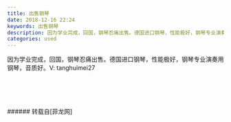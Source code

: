 ```yaml
---
title: 出售钢琴
date: 2018-12-16 22:24
keywords: 出售钢琴
description: 因为学业完成，回国，钢琴忍痛出售。德国进口钢琴，性能极好，钢琴专业演奏用钢琴，音质好。V: tanghuimei27 
categories: used
---
```

<td class="t_f" id="postmessage_2507771">

因为学业完成，回国，钢琴忍痛出售。德国进口钢琴，性能极好，钢琴专业演奏用钢琴，音质好。V: tanghuimei27 <br/>
<img alt="" border="0" class="zoom" data-cf-modified-e72f69481e09e0795d125275-="" file="http://www.flw.ph/data/appbyme/upload/image/201812/16/NB4iI6bjJVGG.jpg" id="aimg_U6w99" lazyloadthumb="1" onclick="" onmouseover="" src="http://www.flw.ph/data/appbyme/upload/image/201812/16/NB4iI6bjJVGG.jpg"/><br/>
<br/>
<img alt="" border="0" class="zoom" data-cf-modified-e72f69481e09e0795d125275-="" file="http://www.flw.ph/data/appbyme/upload/image/201812/16/ZcP7UX3TdxO5.jpg" id="aimg_YhEzq" lazyloadthumb="1" onclick="" onmouseover="" src="http://www.flw.ph/data/appbyme/upload/image/201812/16/ZcP7UX3TdxO5.jpg"/><br/>
<br/>
<img alt="" border="0" class="zoom" data-cf-modified-e72f69481e09e0795d125275-="" file="http://www.flw.ph/data/appbyme/upload/image/201812/16/mrU5HVaclgRb.jpg" id="aimg_nvm5v" lazyloadthumb="1" onclick="" onmouseover="" src="http://www.flw.ph/data/appbyme/upload/image/201812/16/mrU5HVaclgRb.jpg"/><br/>
<br/>
<img alt="" border="0" class="zoom" data-cf-modified-e72f69481e09e0795d125275-="" file="http://www.flw.ph/data/appbyme/upload/image/201812/16/mkRhUnm8FBQI.jpg" id="aimg_d89G7" lazyloadthumb="1" onclick="" onmouseover="" src="http://www.flw.ph/data/appbyme/upload/image/201812/16/mkRhUnm8FBQI.jpg"/><br/>
<br/>
</td>
###### 转载自[菲龙网]